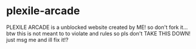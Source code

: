 # plexile-arcade
PLEXILE ARCADE is a unblocked website created by ME! so don't fork it... btw this is not meant to to violate and rules so pls don't TAKE THIS DOWN! just msg me and ill fix it!?
